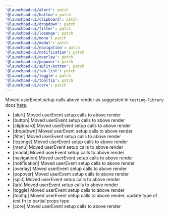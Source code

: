 ```yaml
---
'@launchpad-ui/alert': patch
'@launchpad-ui/button': patch
'@launchpad-ui/clipboard': patch
'@launchpad-ui/dropdown': patch
'@launchpad-ui/filter': patch
'@launchpad-ui/lozenge': patch
'@launchpad-ui/menu': patch
'@launchpad-ui/modal': patch
'@launchpad-ui/navigation': patch
'@launchpad-ui/notification': patch
'@launchpad-ui/overlay': patch
'@launchpad-ui/popover': patch
'@launchpad-ui/split-button': patch
'@launchpad-ui/tab-list': patch
'@launchpad-ui/toggle': patch
'@launchpad-ui/tooltip': patch
'@launchpad-ui/core': patch
---
```


Moved userEvent.setup calls above render as suggested in `testing-library` docs [here](https://testing-library.com/docs/user-event/intro/#writing-tests-with-userevent).

- [alert] Moved userEvent setup calls to above render
- [button] Moved userEvent setup calls to above render
- [clipboard] Moved userEvent setup calls to above render
- [dropdown] Moved userEvent setup calls to above render
- [filter] Moved userEvent setup calls to above render
- [lozenge] Moved userEvent setup calls to above render
- [menu] Moved userEvent setup calls to above render
- [modal] Moved userEvent setup calls to above render
- [navigation] Moved userEvent setup calls to above render
- [notification] Moved userEvent setup calls to above render
- [overlay] Moved userEvent setup calls to above render
- [popover] Moved userEvent setup calls to above render
- [split] Moved userEvent setup calls to above render
- [tab] Moved userEvent setup calls to above render
- [toggle] Moved userEvent setup calls to above render
- [tooltip] Moved userEvent setup calls to above render, update type of test fn to partial props type
- [core] Moved userEvent setup calls to above render
